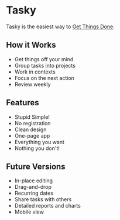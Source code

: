 # Tasky

Tasky is the easiest way to [Get Things Done](http://en.wikipedia.org/wiki/Getting_Things_Done).

## How it Works

* Get things off your mind
* Group tasks into projects
* Work in contexts
* Focus on the next action
* Review weekly

## Features

* Stupid Simple!
* No registration
* Clean design
* One-page app
* Everything you want
* Nothing you don't!

## Future Versions

* In-place editing
* Drag-and-drop
* Recurring dates
* Share tasks with others
* Detailed reports and charts
* Mobile view
